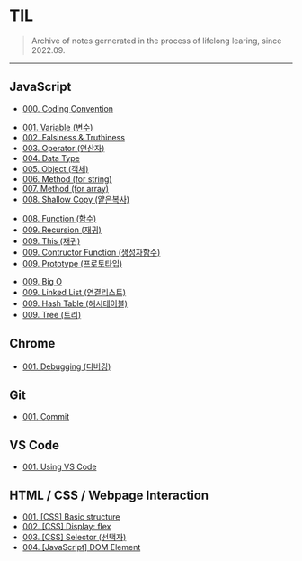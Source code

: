 # TIL

> Archive of notes gernerated in the process of lifelong learing, since 2022.09.

---

## JavaScript

* [000. Coding Convention](https://github.com/j25nkh/TIL/blob/master/JavaScript/style.md)
>
* [001. Variable (변수)](https://github.com/j25nkh/TIL/blob/master/JavaScript/variable.md)
* [002. Falsiness & Truthiness](https://github.com/j25nkh/TIL/blob/master/JavaScript/falsiness.md)
* [003. Operator (연산자)](https://github.com/j25nkh/TIL/blob/master/JavaScript/operator.md)
* [004. Data Type](https://github.com/j25nkh/TIL/blob/master/JavaScript/data_type.md)
* [005. Object (객체)](https://github.com/j25nkh/TIL/blob/master/JavaScript/object.md)
* [006. Method (for string)](https://github.com/j25nkh/TIL/blob/master/JavaScript/method_string.md)
* [007. Method (for array)](https://github.com/j25nkh/TIL/blob/master/JavaScript/method_array.md)
* [008. Shallow Copy (얕은복사)](https://github.com/j25nkh/TIL/blob/master/JavaScript/shallow_copy.md)
>
* [008. Function (함수)](https://github.com/j25nkh/TIL/blob/master/JavaScript/function.md)
* [009. Recursion (재귀)](https://github.com/j25nkh/TIL/blob/master/JavaScript/recursion.md)
* [009. This (재귀)](https://github.com/j25nkh/TIL/blob/master/JavaScript/this.md)
* [009. Contructor Function (생성자함수)](https://github.com/j25nkh/TIL/blob/master/JavaScript/constructor.md)
* [009. Prototype (프로토타입)](https://github.com/j25nkh/TIL/blob/master/JavaScript/prototype.md)
>
* [009. Big O](https://github.com/j25nkh/TIL/blob/master/JavaScript/big_O.md)
* [009. Linked List (연결리스트)](https://github.com/j25nkh/TIL/blob/master/JavaScript/linked_list.md)
* [009. Hash Table (해시테이블)](https://github.com/j25nkh/TIL/blob/master/JavaScript/hash_table.md)
* [009. Tree (트리)](https://github.com/j25nkh/TIL/blob/master/JavaScript/tree.md)

## Chrome
* [001. Debugging (디버깅)](https://github.com/j25nkh/TIL/blob/master/Chrome/debugging.md)

## Git
* [001. Commit](https://github.com/j25nkh/TIL/blob/master/Git/Commit.md)

## VS Code
* [001. Using VS Code](https://github.com/j25nkh/TIL/blob/master/VS_Code/using_VSCode.md)

## HTML / CSS / Webpage Interaction
* [001. [CSS] Basic structure](https://github.com/j25nkh/TIL/blob/master/CSS/Basic_structure.md)
* [002. [CSS] Display: flex](https://github.com/j25nkh/TIL/blob/master/CSS/Display_flex.md)
* [003. [CSS] Selector (선택자)](https://github.com/j25nkh/TIL/blob/master/CSS/Selector.md)
* [004. [JavaScript] DOM Element](https://github.com/j25nkh/TIL/blob/master/Webpage_interaction/DOM_element.md)

